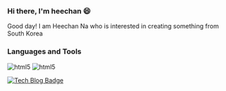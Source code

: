 ### Hi there, I'm heechan 😄
Good day! I am Heechan Na who is interested in creating something from South Korea

### Languages and Tools 
<!-- ![html5](https://simpleicons.org/icons/html5.svg) -->
![html5](http://img.shields.io/badge/-html5-E34F26?style=flat-square&logo=HTML5)
![html5](http://img.shields.io/badge/-html5-E34F26?style=flat-square&logo=github)

[![Tech Blog Badge](http://img.shields.io/badge/-Tech%20blog-black?style=flat-square&logo=github&link=https://zzsza.github.io/)](https://zzsza.github.io/)

<!--
**naheechan/naheechan** is a ✨ _special_ ✨ repository because its `README.md` (this file) appears on your GitHub profile.

Here are some ideas to get you started:

- 🔭 I’m currently working on ...
- 🌱 I’m currently learning ...
- 👯 I’m looking to collaborate on ...
- 🤔 I’m looking for help with ...
- 💬 Ask me about ...
- 📫 How to reach me: ...
- 😄 Pronouns: ...
- ⚡ Fun fact: ...
-->

